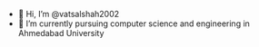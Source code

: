 - 👋 Hi, I’m @vatsalshah2002
- 🌱 I’m currently pursuing computer science and engineering in Ahmedabad University


<!---
vatsalshah2002/vatsalshah2002 is a ✨ special ✨ repository because its `README.md` (this file) appears on your GitHub profile.
You can click the Preview link to take a look at your changes.
--->
